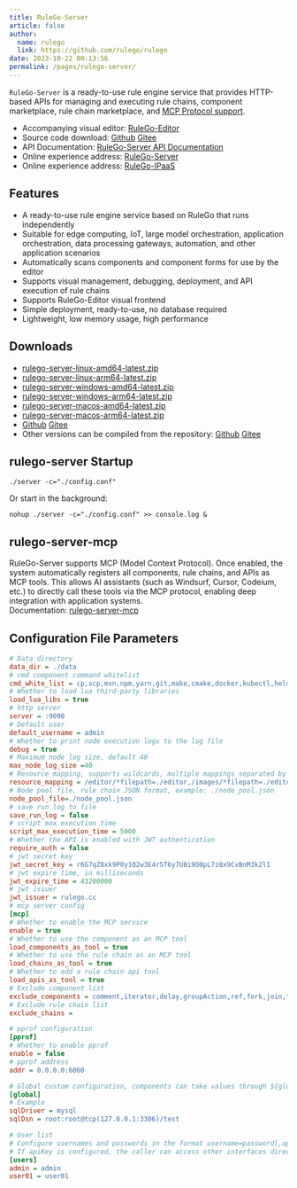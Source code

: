 ```yaml
---
title: RuleGo-Server
article: false
author: 
  name: rulego
  link: https://github.com/rulego/rulego
date: 2023-10-22 00:13:56
permalink: /pages/rulego-server/
---
```


`RuleGo-Server` is a ready-to-use rule engine service that provides HTTP-based APIs for managing and executing rule chains, component marketplace, rule chain marketplace, and [MCP Protocol support](/en/pages/rulego-server-mcp/).
- Accompanying visual editor: [RuleGo-Editor](/en/pages/c0b811/)
- Source code download: [Github](https://github.com/rulego/rulego/tree/main/examples/server) [Gitee](https://gitee.com/rulego/rulego/tree/main/examples/server)
- API Documentation: [RuleGo-Server API Documentation](https://apifox.com/apidoc/shared-d17a63fe-2201-4e37-89fb-f2e8c1cbaf40)
- Online experience address: [RuleGo-Server](http://8.134.32.225:9090/editor/)
- Online experience address: [RuleGo-IPaaS](http://8.134.32.225:9090/ui/)

## Features
- A ready-to-use rule engine service based on RuleGo that runs independently
- Suitable for edge computing, IoT, large model orchestration, application orchestration, data processing gateways, automation, and other application scenarios
- Automatically scans components and component forms for use by the editor
- Supports visual management, debugging, deployment, and API execution of rule chains
- Supports RuleGo-Editor visual frontend
- Simple deployment, ready-to-use, no database required
- Lightweight, low memory usage, high performance

## Downloads
- [rulego-server-linux-amd64-latest.zip](/download/rulego-server-linux-amd64-latest.zip)
- [rulego-server-linux-arm64-latest.zip](/download/rulego-server-linux-arm64-latest.zip)
- [rulego-server-windows-amd64-latest.zip](/download/rulego-server-windows-amd64-latest.zip)
- [rulego-server-windows-arm64-latest.zip](/download/rulego-server-windows-arm64-latest.zip)
- [rulego-server-macos-amd64-latest.zip](/download/rulego-server-macos-amd64-latest.zip)
- [rulego-server-macos-arm64-latest.zip](/download/rulego-server-macos-arm64-latest.zip)
- [Github](https://github.com/rulego/rulego/releases) [Gitee](https://gitee.com/rulego/rulego/releases)
- Other versions can be compiled from the repository: [Github](https://github.com/rulego/rulego/tree/main/examples/server) [Gitee](https://gitee.com/rulego/rulego/tree/main/examples/server)

## rulego-server Startup

```shell
./server -c="./config.conf"
```

Or start in the background:

```shell
nohup ./server -c="./config.conf" >> console.log &
```

## rulego-server-mcp
RuleGo-Server supports MCP (Model Context Protocol). Once enabled, the system automatically registers all components, rule chains, and APIs as MCP tools. This allows AI assistants (such as Windsurf, Cursor, Codeium, etc.) to directly call these tools via the MCP protocol, enabling deep integration with application systems.  
Documentation: [rulego-server-mcp](https://rulego.cc/en/pages/rulego-server-mcp/)

## Configuration File Parameters
```ini
# Data directory
data_dir = ./data
# cmd component command whitelist
cmd_white_list = cp,scp,mvn,npm,yarn,git,make,cmake,docker,kubectl,helm,ansible,puppet,pytest,python,python3,pip,go,java,dotnet,gcc,g++,ctest
# Whether to load lua third-party libraries
load_lua_libs = true
# http server
server = :9090
# Default user
default_username = admin
# Whether to print node execution logs to the log file
debug = true
# Maximum node log size, default 40
max_node_log_size =40
# Resource mapping, supports wildcards, multiple mappings separated by commas, format: /url/*filepath=/path/to/file
resource_mapping = /editor/*filepath=./editor,/images/*filepath=./editor/images
# Node pool file, rule chain JSON format, example: ./node_pool.json
node_pool_file=./node_pool.json
# save run log to file
save_run_log = false
# script max execution time
script_max_execution_time = 5000
# Whether the API is enabled with JWT authentication
require_auth = false
# jwt secret key
jwt_secret_key = r6G7qZ8xk9P0y1Q2w3E4r5T6y7U8i9O0pL7z8x9CvBnM3k2l1
# jwt expire time, in milliseconds
jwt_expire_time = 43200000
# jwt issuer
jwt_issuer = rulego.cc
# mcp server config
[mcp]
# Whether to enable the MCP service
enable = true
# Whether to use the component as an MCP tool
load_components_as_tool = true
# Whether to use the rule chain as an MCP tool
load_chains_as_tool = true
# Whether to add a rule chain api tool
load_apis_as_tool = true
# Exclude component list
exclude_components = comment,iterator,delay,groupAction,ref,fork,join,*Filter
# Exclude rule chain list
exclude_chains =

# pprof configuration
[pprof]
# Whether to enable pprof
enable = false
# pprof address
addr = 0.0.0.0:6060

# Global custom configuration, components can take values through ${global.xxx}
[global]
# Example
sqlDriver = mysql
sqlDsn = root:root@tcp(127.0.0.1:3306)/test

# User list
# Configure usernames and passwords in the format username=password[,apiKey], where apiKey is optional.
# If apiKey is configured, the caller can access other interfaces directly using the apiKey without logging in.
[users]
admin = admin
user01 = user01
```